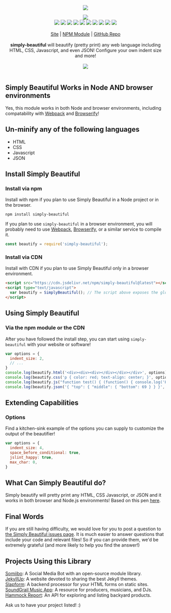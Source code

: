 <p align="center">
  <a href="https://cdn.itwcreativeworks.com/assets/itw-creative-works/images/logo/itw-creative-works-brandmark-black-x.svg">
    <img src="https://cdn.itwcreativeworks.com/assets/itw-creative-works/images/logo/itw-creative-works-brandmark-black-x.svg">
  </a>
</p>

<p align="center">
  <img src="https://img.shields.io/github/package-json/v/itw-creative-works/simply-beautiful.svg">
  <br>
  <img src="https://img.shields.io/david/itw-creative-works/simply-beautiful.svg">
  <img src="https://img.shields.io/david/dev/itw-creative-works/simply-beautiful.svg">
  <img src="https://img.shields.io/bundlephobia/min/simply-beautiful.svg">
  <img src="https://img.shields.io/codeclimate/maintainability-percentage/itw-creative-works/simply-beautiful.svg">
  <img src="https://img.shields.io/npm/dm/simply-beautiful.svg">
  <img src="https://img.shields.io/node/v/simply-beautiful.svg">
  <img src="https://img.shields.io/website/https/itwcreativeworks.com.svg">
  <img src="https://img.shields.io/github/license/itw-creative-works/simply-beautiful.svg">
  <img src="https://img.shields.io/github/contributors/itw-creative-works/simply-beautiful.svg">
  <img src="https://img.shields.io/github/last-commit/itw-creative-works/simply-beautiful.svg">
  <br>
  <br>
  <a href="https://itwcreativeworks.com">Site</a> | <a href="https://www.npmjs.com/package/simply-beautiful">NPM Module</a> | <a href="https://github.com/itw-creative-works/simply-beautiful">GitHub Repo</a>
  <br>
  <br>
  <strong>simply-beautiful</strong> will beautify (pretty print) any web language including HTML, CSS, Javascript, and even JSON! Configure your own indent size and more!
  <br>
  <br>
  <img src="https://media.giphy.com/media/REiJphYIQy13i/source.gif">
  <br>
  <br>
</p>

## Simply Beautiful Works in Node AND browser environments
Yes, this module works in both Node and browser environments, including compatability with [Webpack](https://www.npmjs.com/package/webpack) and [Browserify](https://www.npmjs.com/package/browserify)!

## Un-minify any of the following languages
* HTML
* CSS
* Javascript
* JSON

## Install Simply Beautiful
### Install via npm
Install with npm if you plan to use Simply Beautiful in a Node project or in the browser.
```shell
npm install simply-beautiful
```
If you plan to use `simply-beautiful` in a browser environment, you will probably need to use [Webpack](https://www.npmjs.com/package/webpack), [Browserify](https://www.npmjs.com/package/browserify), or a similar service to compile it.

```js
const beautify = require('simply-beautiful');
```

### Install via CDN
Install with CDN if you plan to use Simply Beautiful only in a browser environment.
```html
<script src="https://cdn.jsdelivr.net/npm/simply-beautiful@latest"></script>
<script type="text/javascript">
  var beautify = SimplyBeautiful(); // The script above exposes the global variable 'SimplyBeautiful'
</script>
```

## Using Simply Beautiful
### Via the npm module or the CDN
After you have followed the install step, you can start using `simply-beautiful` with your website or software!
```js
var options = {
  indent_size: 2,
  // ...
}
console.log(beautify.html('<div><div><div></div></div></div>', options));
console.log(beautify.css('p { color: red; text-align: center; }', options));
console.log(beautify.js("function test() { (function() { console.log('Hello World!') }()); }", options));
console.log(beautify.json('{ "top": { "middle": { "bottom": 69 } } }', options));
```

## Extending Capabilities
### Options
Find a kitchen-sink example of the options you can supply to customize the output of the beautifier!
```js
var options = {
  indent_size: 4,
  space_before_conditional: true,
  jslint_happy: true,
  max_char: 0,
}
```

## What Can Simply Beautiful do?
Simply beautify will pretty print any HTML, CSS Javascript, or JSON and it works in both browser and Node.js environments!
Based on this pen [here](https://codepen.io/jasondavis/pen/JoxMXa).

## Final Words
If you are still having difficulty, we would love for you to post
a question to [the Simply Beautiful issues page](https://github.com/itw-creative-works/simply-beautiful/issues). It is much easier to answer questions that include your code and relevant files! So if you can provide them, we'd be extremely grateful (and more likely to help you find the answer!)

## Projects Using this Library
[Somiibo](https://somiibo.com/): A Social Media Bot with an open-source module library. <br>
[JekyllUp](https://jekyllup.com/): A website devoted to sharing the best Jekyll themes. <br>
[Slapform](https://slapform.com/): A backend processor for your HTML forms on static sites. <br>
[SoundGrail Music App](https://app.soundgrail.com/): A resource for producers, musicians, and DJs. <br>
[Hammock Report](https://hammockreport.com/): An API for exploring and listing backyard products. <br>

Ask us to have your project listed! :)
